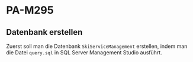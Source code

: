 # PA-M295


## Datenbank erstellen

Zuerst soll man die Datenbank ```SkiServiceManagement``` erstellen, indem man die Datei ```query.sql``` in SQL Server Management Studio ausführt.

